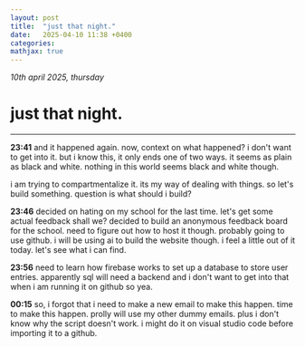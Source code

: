 ```yaml
---
layout: post
title:  "just that night."
date:   2025-04-10 11:38 +0400
categories:
mathjax: true
---
```


_10th april 2025, thursday_

# just that night.
---

**23:41**
and it happened again. now, context on what happened? i don't want to get into it. but i know this, it only ends one of two ways. it seems as plain as black and white. nothing in this world seems black and white though.

i am trying to compartmentalize it. its my way of dealing with things. so let's build something. question is what should i build?

**23:46**
decided on hating on my school for the last time. let's get some actual feedback shall we? decided to build an anonymous feedback board for the school. need to figure out how to host it though. probably going to use github. i will be using ai to build the website though. i feel a little out of it today. let's see what i can find.

**23:56**
need to learn how firebase works to set up a database to store user entries. apparently sql will need a backend and i don't want to get into that when i am running it on github so yea.

**00:15**
so, i forgot that i need to make a new email to make this happen. time to make this happen. prolly will use my other dummy emails. plus i don't know why the script doesn't work. i might do it on visual studio code before importing it to a github.

